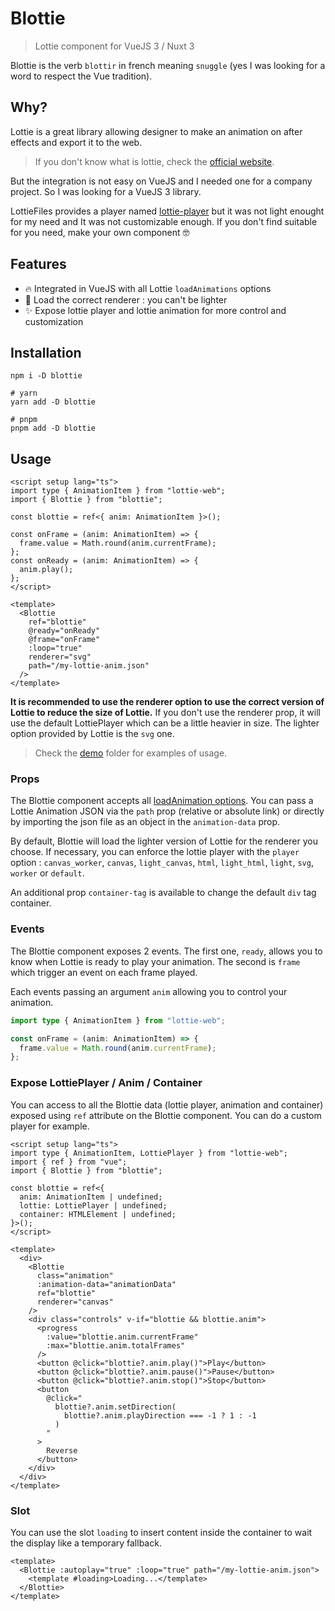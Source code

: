 # Blottie

> Lottie component for VueJS 3 / Nuxt 3

Blottie is the verb `blottir` in french meaning `snuggle` (yes I was looking for a word to respect the Vue tradition).

## Why?

Lottie is a great library allowing designer to make an animation on after effects and export it to the web.

> If you don't know what is lottie, check the [official website](https://airbnb.io/lottie/#/).

But the integration is not easy on VueJS and I needed one for a company project. So I was looking for a VueJS 3 library.

LottieFiles provides a player named [lottie-player](https://github.com/LottieFiles/lottie-player) but it was not light enought for my need and It was not customizable enough. If you don't find suitable for you need, make your own component 🤓

## Features

- 🔥 Integrated in VueJS with all Lottie `loadAnimations` options
- 🚀 Load the correct renderer : you can't be lighter
- ✨ Expose lottie player and lottie animation for more control and customization

## Installation

```shell
npm i -D blottie

# yarn
yarn add -D blottie

# pnpm
pnpm add -D blottie
```

## Usage

```vue
<script setup lang="ts">
import type { AnimationItem } from "lottie-web";
import { Blottie } from "blottie";

const blottie = ref<{ anim: AnimationItem }>();

const onFrame = (anim: AnimationItem) => {
  frame.value = Math.round(anim.currentFrame);
};
const onReady = (anim: AnimationItem) => {
  anim.play();
};
</script>

<template>
  <Blottie
    ref="blottie"
    @ready="onReady"
    @frame="onFrame"
    :loop="true"
    renderer="svg"
    path="/my-lottie-anim.json"
  />
</template>
```

**It is recommended to use the renderer option to use the correct version of Lottie to reduce the size of Lottie.**
If you don't use the renderer prop, it will use the default LottiePlayer which can be a little heavier in size. The lighter option provided by Lottie is the `svg` one.

> Check the [demo](https://github.com/Applelo/blottie/blob/main/demo/src/App.vue) folder for examples of usage.

### Props

The Blottie component accepts all [loadAnimation options](https://github.com/airbnb/lottie-web#other-loading-options). You can pass a Lottie Animation JSON via the `path` prop (relative or absolute link) or directly by importing the json file as an object in the `animation-data` prop.

By default, Blottie will load the lighter version of Lottie for the renderer you choose. If necessary, you can enforce the lottie player with the `player` option : `canvas_worker`, `canvas`, `light_canvas`, `html`, `light_html`, `light`, `svg`, `worker` or `default`.

An additional prop `container-tag` is available to change the default `div` tag container.

### Events

The Blottie component exposes 2 events. The first one, `ready`, allows you to know when Lottie is ready to play your animation. The second is `frame` which trigger an event on each frame played.

Each events passing an argument `anim` allowing you to control your animation.

```ts
import type { AnimationItem } from "lottie-web";

const onFrame = (anim: AnimationItem) => {
  frame.value = Math.round(anim.currentFrame);
};
```

### Expose LottiePlayer / Anim / Container

You can access to all the Blottie data (lottie player, animation and container) exposed using `ref` attribute on the Blottie component. You can do a custom player for example.

```vue
<script setup lang="ts">
import type { AnimationItem, LottiePlayer } from "lottie-web";
import { ref } from "vue";
import { Blottie } from "blottie";

const blottie = ref<{
  anim: AnimationItem | undefined;
  lottie: LottiePlayer | undefined;
  container: HTMLElement | undefined;
}>();
</script>

<template>
  <div>
    <Blottie
      class="animation"
      :animation-data="animationData"
      ref="blottie"
      renderer="canvas"
    />
    <div class="controls" v-if="blottie && blottie.anim">
      <progress
        :value="blottie.anim.currentFrame"
        :max="blottie.anim.totalFrames"
      />
      <button @click="blottie?.anim.play()">Play</button>
      <button @click="blottie?.anim.pause()">Pause</button>
      <button @click="blottie?.anim.stop()">Stop</button>
      <button
        @click="
          blottie?.anim.setDirection(
            blottie?.anim.playDirection === -1 ? 1 : -1
          )
        "
      >
        Reverse
      </button>
    </div>
  </div>
</template>
```

### Slot

You can use the slot `loading` to insert content inside the container to wait the display like a temporary fallback.

```vue
<template>
  <Blottie :autoplay="true" :loop="true" path="/my-lottie-anim.json">
    <template #loading>Loading...</template>
  </Blottie>
</template>
```
